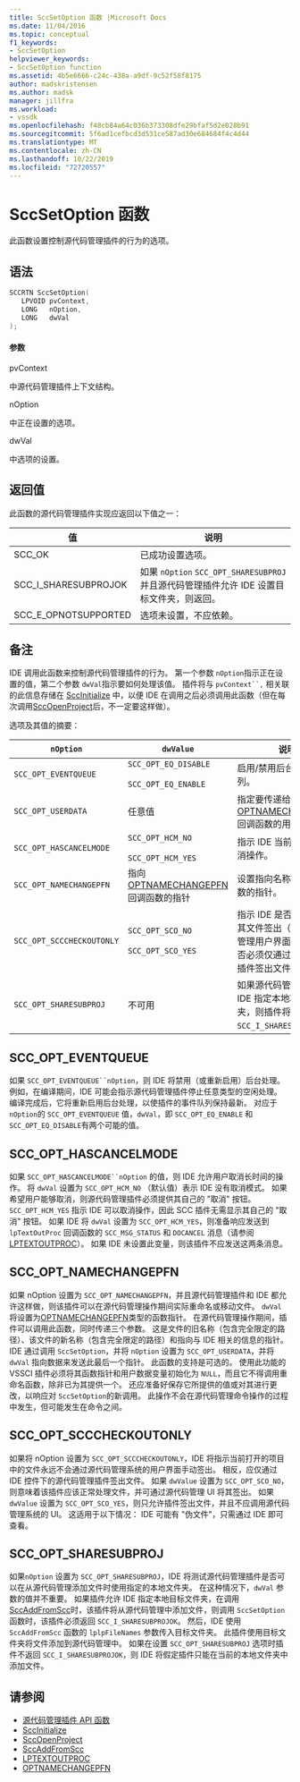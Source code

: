 ```yaml
---
title: SccSetOption 函数 |Microsoft Docs
ms.date: 11/04/2016
ms.topic: conceptual
f1_keywords:
- SccSetOption
helpviewer_keywords:
- SccSetOption function
ms.assetid: 4b5e6666-c24c-438a-a9df-9c52f58f8175
author: madskristensen
ms.author: madsk
manager: jillfra
ms.workload:
- vssdk
ms.openlocfilehash: f48cb84a64c036b373308dfe29bfaf5d2e028b91
ms.sourcegitcommit: 5f6ad1cefbcd3d531ce587ad30e684684f4c4d44
ms.translationtype: MT
ms.contentlocale: zh-CN
ms.lasthandoff: 10/22/2019
ms.locfileid: "72720557"
---
```

# <a name="sccsetoption-function"></a>SccSetOption 函数
此函数设置控制源代码管理插件的行为的选项。

## <a name="syntax"></a>语法

```cpp
SCCRTN SccSetOption(
   LPVOID pvContext,
   LONG   nOption,
   LONG   dwVal
);
```

#### <a name="parameters"></a>参数
 pvContext

中源代码管理插件上下文结构。

 nOption

中正在设置的选项。

 dwVal

中选项的设置。

## <a name="return-value"></a>返回值
 此函数的源代码管理插件实现应返回以下值之一：

|值|说明|
|-----------|-----------------|
|SCC_OK|已成功设置选项。|
|SCC_I_SHARESUBPROJOK|如果 `nOption` `SCC_OPT_SHARESUBPROJ` 并且源代码管理插件允许 IDE 设置目标文件夹，则返回。|
|SCC_E_OPNOTSUPPORTED|选项未设置，不应依赖。|

## <a name="remarks"></a>备注
 IDE 调用此函数来控制源代码管理插件的行为。 第一个参数 `nOption`指示正在设置的值，第二个参数 `dwVal`指示要如何处理该值。 插件将与 `pvContext``,` 相关联的此信息存储在 [SccInitialize](../extensibility/sccinitialize-function.md) 中，以便 IDE 在调用之后必须调用此函数（但在每次调用[SccOpenProject](../extensibility/sccopenproject-function.md)后，不一定要这样做）。

 选项及其值的摘要：

|`nOption`|`dwValue`|说明|
|---------------|---------------|-----------------|
|`SCC_OPT_EVENTQUEUE`|`SCC_OPT_EQ_DISABLE`<br /><br /> `SCC_OPT_EQ_ENABLE`|启用/禁用后台事件队列。|
|`SCC_OPT_USERDATA`|任意值|指定要传递给[OPTNAMECHANGEPFN](../extensibility/optnamechangepfn.md)回调函数的用户值。|
|`SCC_OPT_HASCANCELMODE`|`SCC_OPT_HCM_NO`<br /><br /> `SCC_OPT_HCM_YES`|指示 IDE 当前是否支持取消操作。|
|`SCC_OPT_NAMECHANGEPFN`|指向[OPTNAMECHANGEPFN](../extensibility/optnamechangepfn.md)回调函数的指针|设置指向名称更改回调函数的指针。|
|`SCC_OPT_SCCCHECKOUTONLY`|`SCC_OPT_SCO_NO`<br /><br /> `SCC_OPT_SCO_YES`|指示 IDE 是否允许手动从其文件签出（通过源代码管理用户界面），或者是否必须仅通过源代码管理插件签出文件。|
|`SCC_OPT_SHARESUBPROJ`|不可用|如果源代码管理插件允许 IDE 指定本地项目文件夹，则插件将返回 `SCC_I_SHARESUBPROJOK`。|

## <a name="scc_opt_eventqueue"></a>SCC_OPT_EVENTQUEUE
 如果 `SCC_OPT_EVENTQUEUE``nOption`，则 IDE 将禁用（或重新启用）后台处理。 例如，在编译期间，IDE 可能会指示源代码管理插件停止任意类型的空闲处理。 编译完成后，它将重新启用后台处理，以使插件的事件队列保持最新。 对应于 `nOption`的 `SCC_OPT_EVENTQUEUE` 值，`dwVal`，即 `SCC_OPT_EQ_ENABLE` 和 `SCC_OPT_EQ_DISABLE`有两个可能的值。

## <a name="scc_opt_hascancelmode"></a>SCC_OPT_HASCANCELMODE
 如果 `SCC_OPT_HASCANCELMODE``nOption` 的值，则 IDE 允许用户取消长时间的操作。 将 `dwVal` 设置为 `SCC_OPT_HCM_NO` （默认值）表示 IDE 没有取消模式。 如果希望用户能够取消，则源代码管理插件必须提供其自己的 "取消" 按钮。 `SCC_OPT_HCM_YES` 指示 IDE 可以取消操作，因此 SCC 插件无需显示其自己的 "取消" 按钮。 如果 IDE 将 `dwVal` 设置为 `SCC_OPT_HCM_YES`，则准备响应发送到 `lpTextOutProc` 回调函数的 `SCC_MSG_STATUS` 和 `DOCANCEL` 消息（请参阅[LPTEXTOUTPROC](../extensibility/lptextoutproc.md)）。 如果 IDE 未设置此变量，则该插件不应发送这两条消息。

## <a name="scc_opt_namechangepfn"></a>SCC_OPT_NAMECHANGEPFN
 如果 nOption 设置为 `SCC_OPT_NAMECHANGEPFN`，并且源代码管理插件和 IDE 都允许这样做，则该插件可以在源代码管理操作期间实际重命名或移动文件。 `dwVal` 将设置为[OPTNAMECHANGEPFN](../extensibility/optnamechangepfn.md)类型的函数指针。 在源代码管理操作期间，插件可以调用此函数，同时传递三个参数。 这是文件的旧名称（包含完全限定的路径）、该文件的新名称（包含完全限定的路径）和指向与 IDE 相关的信息的指针。 IDE 通过调用 `SccSetOption`，并将 `nOption` 设置为 `SCC_OPT_USERDATA`，并将 `dwVal` 指向数据来发送此最后一个指针。 此函数的支持是可选的。 使用此功能的 VSSCI 插件必须将其函数指针和用户数据变量初始化为 `NULL`，而且它不得调用重命名函数，除非已为其提供一个。 还应准备好保存它所提供的值或对其进行更改，以响应对 `SccSetOption`的新调用。 此操作不会在源代码管理命令操作的过程中发生，但可能发生在命令之间。

## <a name="scc_opt_scccheckoutonly"></a>SCC_OPT_SCCCHECKOUTONLY
 如果将 nOption 设置为 `SCC_OPT_SCCCHECKOUTONLY`，IDE 将指示当前打开的项目中的文件永远不会通过源代码管理系统的用户界面手动签出。 相反，应仅通过 IDE 控件下的源代码管理插件签出文件。 如果 `dwValue` 设置为 `SCC_OPT_SCO_NO`，则意味着该插件应该正常处理文件，并可通过源代码管理 UI 将其签出。 如果 `dwValue` 设置为 `SCC_OPT_SCO_YES`，则只允许插件签出文件，并且不应调用源代码管理系统的 UI。 这适用于以下情况： IDE 可能有 "伪文件"，只需通过 IDE 即可查看。

## <a name="scc_opt_sharesubproj"></a>SCC_OPT_SHARESUBPROJ
 如果`nOption` 设置为 `SCC_OPT_SHARESUBPROJ`，IDE 将测试源代码管理插件是否可以在从源代码管理添加文件时使用指定的本地文件夹。 在这种情况下，`dwVal` 参数的值并不重要。 如果插件允许 IDE 指定本地目标文件夹，在调用[SccAddFromScc](../extensibility/sccaddfromscc-function.md)时，该插件将从源代码管理中添加文件，则调用 `SccSetOption` 函数时，该插件必须返回 `SCC_I_SHARESUBPROJOK`。 然后，IDE 使用 `SccAddFromScc` 函数的 `lplpFileNames` 参数传入目标文件夹。 此插件使用目标文件夹将文件添加到源代码管理中。 如果在设置 `SCC_OPT_SHARESUBPROJ` 选项时插件不返回 `SCC_I_SHARESUBPROJOK`，则 IDE 将假定插件只能在当前的本地文件夹中添加文件。

## <a name="see-also"></a>请参阅
- [源代码管理插件 API 函数](../extensibility/source-control-plug-in-api-functions.md)
- [SccInitialize](../extensibility/sccinitialize-function.md)
- [SccOpenProject](../extensibility/sccopenproject-function.md)
- [SccAddFromScc](../extensibility/sccaddfromscc-function.md)
- [LPTEXTOUTPROC](../extensibility/lptextoutproc.md)
- [OPTNAMECHANGEPFN](../extensibility/optnamechangepfn.md)